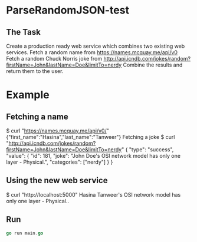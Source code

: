 # ParseRandomJSON-test

## The Task
Create a production ready web service which combines two existing web services.
Fetch a random name from https://names.mcquay.me/api/v0
Fetch a random Chuck Norris joke from http://api.icndb.com/jokes/random?firstName=John&lastName=Doe&limitTo=nerdy
Combine the results and return them to the user.
# Example
## Fetching a name

$ curl "https://names.mcquay.me/api/v0/"
{"first_name":"Hasina","last_name":"Tanweer"}
Fetching a joke
$ curl "http://api.icndb.com/jokes/random?firstName=John&lastName=Doe&limitTo=nerdy"
{ "type": "success", "value": { "id": 181, "joke": "John Doe's OSI network model has only one layer - Physical.", "categories": ["nerdy"] } }

## Using the new web service

$ curl "http://localhost:5000"
Hasina Tanweer's OSI network model has only one layer - Physical..

## Run
```go
go run main.go
```